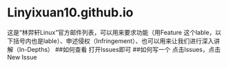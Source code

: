 # Linyixuan10.github.io
这是“林羿轩Linux”官方邮件列表，可以用来要求功能（用Feature 这个lable，以下括号内也是lable）、申述侵权（Infringement）、也可以用来让我们进行深入讲解（In-Depths）
##如何查看
打开Issues即可
##如何写一个
点击Issues，点击New Issue
